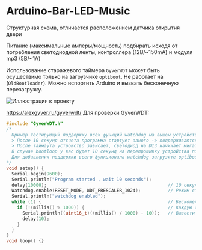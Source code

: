 # Arduino-Bar-LED-Music

Структурная схема, отличается расположением датчика открытия двери

Питание (максимальные амперы/мощность) подбирать исходя от потребления светодиодной ленты, контроллера (12В/~150mA) и модуля mp3 (5В/~1А)

Использование старажевого таймера `GyverWDT` может быть осуществимо только на загрузчике `optiboot`.
Не работает на (`OldBootloader`). Можно испортить Arduino и вызвать бесконечную перезагрузку.

![Иллюстрация к проекту](https://sun9-80.userapi.com/impg/3vggisbSHnAF85Tl3Br_mDVv7E08xsAy3yab6g/K_JSEgGCaLw.jpg?size=1280x640&quality=96&sign=e3ab287664105f5c29f94ae00e45b31a&type=album)

https://alexgyver.ru/gyverwdt/
Для проверки GyverWDT:
``` c
#include "GyverWDT.h"
/*
  Пример тестирующий поддержку всех функций watchdog на вышем устройстве
  > После 10 секунд отсчета программа стартует заного -> поддерживаются все функции
  > После таймаута устройство зависает, светодиод на D13 начинает мигать -> подерживается только INTERRUPT_MODE
  В случае bootloop у вас будет 10 секунд на перепрошивку устройства после подачи питания
  Для добавления поддержки всего функционала watchdog загрузите optiboot или откажитесь от загрузчика
*/
void setup() {
  Serial.begin(9600);
  Serial.println("Program started , wait 10 seconds");
  delay(10000);                                             // 10 секунд на перепрошивку в случае bootloop
  Watchdog.enable(RESET_MODE, WDT_PRESCALER_1024);          // Режим сторжевого сброса , таймаут ~8с
  Serial.println("watchdog enabled");
  while (1) {                                               // Бесконечный цикл , эмуляция "зависания"
    if (!(millis() % 1000)) {                               // Каждую секунду
      Serial.println((uint16_t)((millis() / 1000) - 10));   // Вывести время после включения watchdog в секундах
      delay(10);
    }
  }
}
void loop() {}
```


